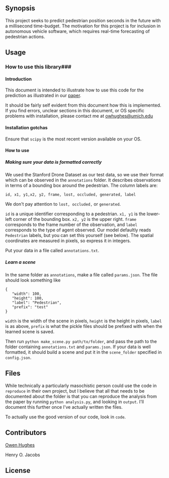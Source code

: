 ## Synopsis

This project seeks to predict pedestrian position seconds in the future with a millisecond time-budget.  The motivation for this project is for inclusion in autonomous vehicle software, which requires real-time forecasting of pedestrian actions.

## Usage

### How to use this library###


#### Introduction ####

This document is intended to illustrate how to use this code for the prediction as illustrated in our [paper](google.com).

It should be fairly self evident from this document how this is implemented. If you find errors, unclear sections in this document, or OS specific problems with installation, please contact me at [owhughes@umich.edu](mailto:owhughes@umich.edu)

#### Installation gotchas ####
Ensure that `scipy` is the most recent version available on your OS.


#### How to use ####


##### Making sure your data is formatted correctly #####

We used the Stanford Drone Dataset as our test data, so we use their format which can be observed in the ```annotations``` folder. It describes observations in terms of a bounding box around the pedestrian. The column labels are:

```id, x1, y1,x2, y2, frame, lost, occluded, generated, label```

We don't pay attention to `lost, occluded,` or `generated`. 

`id` is a unique identifier corresponding to a pedestrian. `x1, y1` is the lower-left corner of the bounding box. `x2, y2` is the upper right. `frame` corresponds to the frame number of the observation, and `label` corresponds to the type of agent observed. Our model defaultly reads `Pedestrian` labels, but you can set this yourself (see below). The spatial coordinates are measured in pixels, so express it in integers.

Put your data in a file called `annotations.txt`.

##### Learn a scene #####

In the same folder as `annotations`, make a file called `params.json`. The file should look something like 

```
{
   "width": 100,
   "height": 100,
   "label": "Pedestrian",
   "prefix": "test"
}
```

`width` is the width of the scene in pixels, `height` is the height in pixels, `label` is as above, `prefix` is what the pickle files should be prefixed with when the learned scene is saved.

Then run `python make_scene.py path/to/folder`, and pass the path to the folder containing `annotations.txt` and `params.json`. If your data is well formatted, it should build a scene and put it in the `scene_folder` specified in `config.json`.


## Files

While technically a particularly masochistic person could use the code in ```reproduce``` in their own project, but I believe that all that needs to be documented about the  folder is that you can reproduce the analysis from the paper by running ```python analysis.py```, and looking in ```output```. I'll document this further once I've actually written the files.

To actually use the good version of our code, look in ```code```. 


## Contributors

[Owen Hughes](mailto:owhughes@umich.edu)

Henry O. Jacobs

## License


